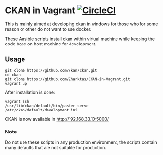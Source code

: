 # CKAN in Vagrant [![CircleCI](https://circleci.com/gh/Zharktas/CKAN-in-Vagrant.svg?style=svg)](https://circleci.com/gh/Zharktas/CKAN-in-Vagrant)

This is mainly aimed at developing ckan in windows for those who for some reason or other do not want to use docker.

These Ansible scripts install ckan within virtual machine while keeping the code base on host machine for development.

## Usage

```
git clone https://github.com/ckan/ckan.git
cd ckan
git clone https://github.com/Zharktas/CKAN-in-Vagrant.git
vagrant up
```

After installation is done:

```
vagrant ssh
/usr/lib/ckan/default/bin/paster serve /etc/ckan/default/development.ini
```

CKAN is now available in http://192.168.33.10:5000/

### Note

Do not use these scripts in any production environment, the scripts contain many defaults that are not suitable for production.
